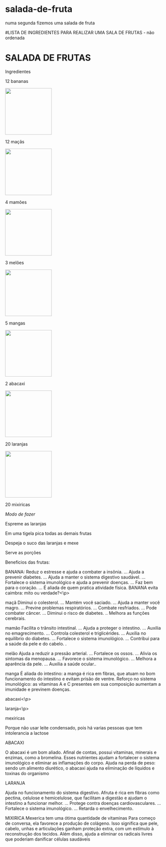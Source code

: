 # salada-de-fruta
numa segunda fizemos uma salada de fruta
<!DOCTYPE HTML>
<html>
<html lang="pt-br">
 <head>
      <meta charset="UTF-8">
#LISTA DE INGREDIENTES PARA REALIZAR UMA SALA DE FRUTAS - não ordenada

  <h1>SALADA DE FRUTAS</h1> 

<p><stong>Ingredientes</stong></p>

<p>12 bananas</p> <img src="https://vitta-blog-vitta-me.s3.sa-east-1.amazonaws.com/wp-content/uploads/2020/05/conheca-todos-os-beneficios-da-banana.jpg" width=150 height="150">
<p>12 maçãs</p><img src="https://static1.conquistesuavida.com.br/articles//6/40/6/@/456-os-nutrientes-da-maca-ajudam-a-article_block_media_large-1.jpg" width=150 height="150">
<p>4 mamões</p><img src="https://i0.wp.com/2.bp.blogspot.com/-EU3tlIAKsqs/VZvBOAGORVI/AAAAAAAAe2E/A0NYiXU8dZc/s400/mam%25C3%25A3o.jpg" width=150 height="150">
<p>3 melões</p><img src="https://s1.static.brasilescola.uol.com.br/be/conteudo/images/6510bf60175e9443f373de7c96877a52.jpg" width=150 height="150">
<p>5 mangas</p><img src="https://s4.static.brasilescola.uol.com.br/be/2022/01/manga.jpg" width=150 height="150">
<p>2 abacaxi</p><img src="https://www.proativaalimentos.com.br/image/cache/catalog/img_prod/captura_de_tela_2018-01-22_a_s_11.31.25[1]-500x500.png" width=150 height="150">
<p>20 laranjas</p><img src="https://diariodonordeste.verdesmares.com.br/image/contentid/policy:1.3171277:1639590574/shutterstock_1209540646_Easy-Resize.com.jpg" width=150 height="150">
<p>20 mixiricas</p>
<p><em> Modo de fazer</em></p>
<p> Espreme as laranjas</p>
<p> Em uma tigela pica todas as demais frutas</p>
<p> Despeja o suco das laranjas e mexe</p>
<p> Serve as porções</p> 

<p>Beneficios das frutas:</P>
<p>BANANA:
Reduz o estresse e ajuda a combater a insônia. ...
Ajuda a prevenir diabetes. ...
Ajuda a manter o sistema digestivo saudável. ...
Fortalece o sistema imunológico e ajuda a prevenir doenças. ...
Faz bem para o coração. ...
É aliada de quem pratica atividade física.
BANANA evita caimbra: mito ou verdade?<\p>

<p> maçã 
Diminui o colesterol. ...
Mantém você saciado. ...
Ajuda a manter você magro. ...
Previne problemas respiratórios. ...
Combate resfriados. ...
Pode combater câncer. ...
Diminui o risco de diabetes. ..
Melhora as funções cerebrais.</p>

<p> mamão
Facilita o trânsito intestinal. ...
Ajuda a proteger o intestino. ...
Auxilia no emagrecimento. ...
Controla colesterol e triglicérides. …
Auxilia no equilíbrio do diabetes. ...
Fortalece o sistema imunológico. ...
Contribui para a saúde da pele e do cabelo. .</p>

<p> melão 
 Ajuda a reduzir a pressão arterial. ...
Fortalece os ossos. ...
Alivia os sintomas da menopausa. ...
Favorece o sistema imunológico. ...
Melhora a aparência da pele. ...
Auxilia a saúde ocular..</p>

<p> manga
É aliada do intestino: a manga é rica em fibras, que atuam no bom funcionamento do intestino e evitam prisão de ventre.
Reforço no sistema imunológico: as vitaminas A e C presentes em sua composição aumentam a imunidade e previnem doenças.</p>
<p> abacaxi<\p>
<p> laranja<\p>
<p> mexiricas</p
<p>Porque não usar leite condensado, pois há varias pessoas que tem intolerancia a lactose</p>

<p> ABACAXI</p>
O abacaxi é um bom aliado. Afinal de contas, possui vitaminas, minerais e enzimas, como a bromelina.
Esses nutrientes ajudam a fortalecer o sistema imunológico e eliminar as inflamações do corpo.
Ajuda na perda de peso: sendo um alimento diurético, o abacaxi ajuda na eliminação de líquidos e toxinas do organismo </p>

<p> LARANJA</p>
Ajuda no funcionamento do sistema digestivo. Afruta é rica em fibras como pectina, celulose e hemicelulose, que facilitam a digestão e ajudam o intestino a funcionar melhor. ...
Protege contra doenças cardiovasculares. ...
Fortalece o sistema imunológico. ...
Retarda o envelhecimento.

<p> MIXIRICA 
Mexerica tem uma ótima quantidade de vitaminas
Para começo de conversa, ela favorece a produção de colágeno.
Isso significa que pele, cabelo, unhas e articulações ganham proteção extra, com um estímulo à reconstrução dos tecidos. 
Além disso, ajuda a eliminar os radicais livres que poderiam danificar células saudáveis</p>



